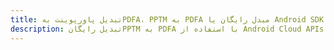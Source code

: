 ---title: تبدیل پاورپوینت بهPDFA، PPTM به PDFA مبدل رایگان یا Android SDKdescription: تبدیل رایگانPPTM به PDFA با استفاده از Android Cloud APIs & SDK. همچنین اسناد Microsoft PowerPoint را در Cloud ایجاد، ویرایش و رندر کنید.---